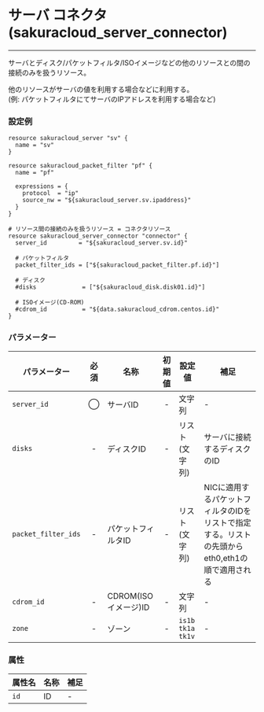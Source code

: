 # サーバ コネクタ(sakuracloud_server_connector)

---

サーバとディスク/パケットフィルタ/ISOイメージなどの他のリソースとの間の接続のみを扱うリソース。

他のリソースがサーバの値を利用する場合などに利用する。  
(例: パケットフィルタにてサーバのIPアドレスを利用する場合など)


### 設定例

```hcl
resource sakuracloud_server "sv" {
  name = "sv"
}

resource sakuracloud_packet_filter "pf" {
  name = "pf"

  expressions = {
    protocol  = "ip"
    source_nw = "${sakuracloud_server.sv.ipaddress}"
  }
}

# リソース間の接続のみを扱うリソース = コネクタリソース
resource sakuracloud_server_connector "connector" {
  server_id         = "${sakuracloud_server.sv.id}"
  
  # パケットフィルタ
  packet_filter_ids = ["${sakuracloud_packet_filter.pf.id}"]
  
  # ディスク
  #disks             = ["${sakuracloud_disk.disk01.id}"]
  
  # ISOイメージ(CD-ROM)
  #cdrom_id          = "${data.sakuracloud_cdrom.centos.id}"
}
```

### パラメーター

|パラメーター          |必須  |名称                |初期値     |設定値 |補足                                          |
|--------------------|:---:|--------------------|:--------:|------|----------------------------------------------|
| `server_id`        | ◯ | サーバID          | -   | 文字列 | - |
| `disks`            | - | ディスクID          | -   | リスト(文字列) | サーバに接続するディスクのID |
| `packet_filter_ids`| - | パケットフィルタID | - | リスト(文字列) | NICに適用するパケットフィルタのIDをリストで指定する。リストの先頭からeth0,eth1の順で適用される |
| `cdrom_id`         | - | CDROM(ISOイメージ)ID | - | 文字列 | - |
| `zone`             | - | ゾーン | - | `is1b`<br />`tk1a`<br />`tk1v` | - |


### 属性

|属性名                    | 名称                     | 補足                                        |
|-------------------------|-------------------------|--------------------------------------------|
| `id`                    | ID                      | -                                          |
